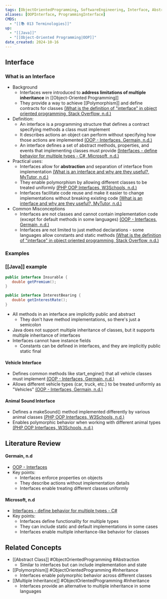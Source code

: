 ```yaml
---
tags: [ObjectOrientedProgramming, SoftwareEngineering, Interface, AbstractClass, Polymorphism, public]
aliases: [OOPInterface, ProgrammingInterface]
CMDS:
  - "[[📚 013 Terminologies]]"
up:
  - "[[Java]]"
  - "[[Object-Oriented Programming|OOP]]"
date_created: 2024-10-16
---
```

## Interface
### What is an Interface
- Background
	- Interfaces were introduced to **address limitations of multiple inheritance** in [[Object-Oriented Programming]]
	- They provide a way to achieve [[Polymorphism]] and define contracts for classes [(What is the definition of "interface" in object oriented programming, Stack Overflow, n.d.)](https://stackoverflow.com/questions/2866987/what-is-the-definition-of-interface-in-object-oriented-programming)
- Definition:
	- An interface is a programming structure that defines a contract specifying methods a class must implement
	- It describes actions an object can perform without specifying how those actions are implemented [(OOP - Interfaces, Germain, n.d.)](https://users.cs.utah.edu/~germain/PPS/Topics/interfaces.html)
	- An interface defines a set of abstract methods, properties, and events that implementing classes must provide [(Interfaces - define behavior for multiple types - C#, Microsoft, n.d.)](https://learn.microsoft.com/vi-vn/dotnet/csharp/fundamentals/types/interfaces)
- Practical uses:
	- Interfaces allow for **abstraction** and separation of interface from implementation [(What is an interface and why are they useful?, MyTutor, n.d.)](https://www.mytutor.co.uk/answers/14323/A-Level/Computing/What-is-an-interface-and-why-are-they-useful/)
	- They enable polymorphism by allowing different classes to be treated uniformly [(PHP OOP Interfaces, W3Schools, n.d.)](https://www.w3schools.com/php/php_oop_interfaces.asp)
	- Interfaces facilitate code reuse and make it easier to change implementations without breaking existing code [(What is an interface and why are they useful?, MyTutor, n.d.)](https://www.mytutor.co.uk/answers/14323/A-Level/Computing/What-is-an-interface-and-why-are-they-useful/)
- Common Misconceptions
	- Interfaces are not classes and cannot contain implementation code (except for default methods in some languages) [(OOP - Interfaces, Germain, n.d.)](https://users.cs.utah.edu/~germain/PPS/Topics/interfaces.html)
	- Interfaces are not limited to just method declarations - some languages allow constants and static methods [(What is the definition of "interface" in object oriented programming, Stack Overflow, n.d.)](https://stackoverflow.com/questions/2866987/what-is-the-definition-of-interface-in-object-oriented-programming)

### Examples
### [[Java]] example 
```java
public interface Insurable {
   double getPremium();
}

public interface InterestBearing {
   double getInterestRate();
}
```
- All methods in an interface are implicitly public and abstract
    - They don't have method implementations, so there's just a semicolon
- Java does not support multiple inheritance of classes, but it supports multiple inheritance of interfaces
- Interfaces cannot have instance fields
    - Constants can be defined in interfaces, and they are implicitly public static final

#### Vehicle Interface
- Defines common methods like start_engine() that all vehicle classes must implement [(OOP - Interfaces, Germain, n.d.)](https://users.cs.utah.edu/~germain/PPS/Topics/interfaces.html)
- Allows different vehicle types (car, truck, etc.) to be treated uniformly as "Vehicles" [(OOP - Interfaces, Germain, n.d.)](https://users.cs.utah.edu/~germain/PPS/Topics/interfaces.html)

#### Animal Sound Interface
- Defines a makeSound() method implemented differently by various animal classes [(PHP OOP Interfaces, W3Schools, n.d.)](https://www.w3schools.com/php/php_oop_interfaces.asp)
- Enables polymorphic behavior when working with different animal types [(PHP OOP Interfaces, W3Schools, n.d.)](https://www.w3schools.com/php/php_oop_interfaces.asp)

## Literature Review
#### Germain, n.d
- [OOP - Interfaces](https://users.cs.utah.edu/~germain/PPS/Topics/interfaces.html)
- Key points:
	- Interfaces enforce properties on objects
	- They describe actions without implementation details
	- Interfaces enable treating different classes uniformly

#### Microsoft, n.d
- [Interfaces - define behavior for multiple types - C#](https://learn.microsoft.com/vi-vn/dotnet/csharp/fundamentals/types/interfaces)
- Key points:
	- Interfaces define functionality for multiple types
	- They can include static and default implementations in some cases
	- Interfaces enable multiple inheritance-like behavior for classes

## Related Concepts
- [[Abstract Class]] #ObjectOrientedProgramming #Abstraction
	- Similar to interfaces but can include implementation and state
- [[Polymorphism]] #ObjectOrientedProgramming #Inheritance
	- Interfaces enable polymorphic behavior across different classes
- [[Multiple Inheritance]] #ObjectOrientedProgramming #Inheritance
	- Interfaces provide an alternative to multiple inheritance in some languages

